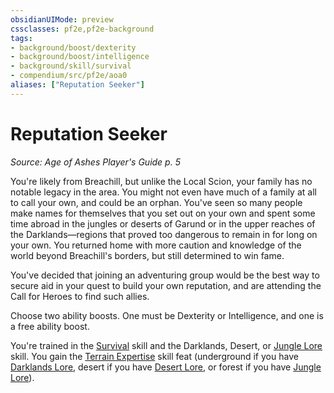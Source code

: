 ```yaml
---
obsidianUIMode: preview
cssclasses: pf2e,pf2e-background
tags:
- background/boost/dexterity
- background/boost/intelligence
- background/skill/survival
- compendium/src/pf2e/aoa0
aliases: ["Reputation Seeker"]
---
```

# Reputation Seeker
*Source: Age of Ashes Player's Guide p. 5*  

You're likely from Breachill, but unlike the Local Scion, your family has no notable legacy in the area. You might not even have much of a family at all to call your own, and could be an orphan. You've seen so many people make names for themselves that you set out on your own and spent some time abroad in the jungles or deserts of Garund or in the upper reaches of the Darklands—regions that proved too dangerous to remain in for long on your own. You returned home with more caution and knowledge of the world beyond Breachill's borders, but still determined to win fame.

You've decided that joining an adventuring group would be the best way to secure aid in your quest to build your own reputation, and are attending the Call for Heroes to find such allies.

Choose two ability boosts. One must be Dexterity or Intelligence, and one is a free ability boost.

You're trained in the [Survival](compendium/skills.md#Survival) skill and the Darklands, Desert, or [Jungle Lore](compendium/skills.md#Lore) skill. You gain the [Terrain Expertise](compendium/feats/terrain-expertise.md) skill feat (underground if you have [Darklands Lore](compendium/skills.md#Lore), desert if you have [Desert Lore](compendium/skills.md#Lore), or forest if you have [Jungle Lore](compendium/skills.md#Lore)).